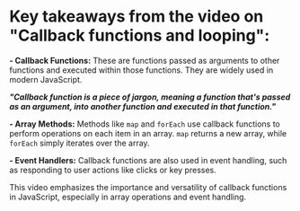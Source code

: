 # Key takeaways from the video on "Callback functions and looping":

**- Callback Functions:** These are functions passed as arguments to other functions and executed within those functions. They are widely used in modern JavaScript.

***"Callback function is a piece of jargon, meaning a function that's passed as an argument, into another function and executed in that function."***

**- Array Methods:** Methods like `map` and `forEach` use callback functions to perform operations on each item in an array. `map` returns a new array, while `forEach` simply iterates over the array.

**- Event Handlers:** Callback functions are also used in event handling, such as responding to user actions like clicks or key presses.

This video emphasizes the importance and versatility of callback functions in JavaScript, especially in array operations and event handling.
